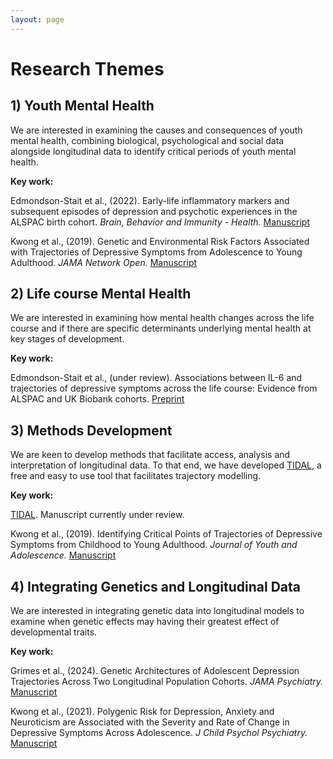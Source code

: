 ```yaml
---
layout: page
---
```


# Research Themes

## 1) Youth Mental Health

We are interested in examining the causes and consequences of youth mental health, combining biological, psychological and social data alongside longitudinal data to identify critical periods of youth mental health.

<b>Key work:</b>

Edmondson-Stait et al., (2022). Early-life inflammatory markers and subsequent episodes of depression and psychotic experiences in the ALSPAC birth cohort. <I>Brain, Behavior and Immunity - Health.</I> [Manuscript](https://www.sciencedirect.com/science/article/pii/S2666354622001181?via%3Dihub)

Kwong et al., (2019). Genetic and Environmental Risk Factors Associated with Trajectories of Depressive Symptoms from Adolescence to Young Adulthood. <i>JAMA Network Open.</I> [Manuscript](https://jamanetwork.com/journals/jamanetworkopen/fullarticle/2736940)

## 2) Life course Mental Health

We are interested in examining how mental health changes across the life course and if there are specific determinants underlying mental health at key stages of development.

<b>Key work:</b>

Edmondson-Stait et al., (under review). Associations between IL-6 and trajectories of depressive symptoms across the life course: Evidence from ALSPAC and UK Biobank cohorts. [Preprint](https://www.medrxiv.org/content/10.1101/2024.04.26.24306425v1)

## 3) Methods Development

We are keen to develop methods that facilitate access, analysis and interpretation of longitudinal data. To that end, we have developed [TIDAL](https://tidal-modelling.github.io/), a free and easy to use tool that facilitates trajectory modelling. 

<b>Key work:</b>

[TIDAL](https://tidal-modelling.github.io/). Manuscript currently under review.

Kwong et al., (2019). Identifying Critical Points of Trajectories of Depressive Symptoms from Childhood to Young Adulthood. <i>Journal of Youth and Adolescence.</I> [Manuscript](https://link.springer.com/article/10.1007/s10964-018-0976-5)

## 4) Integrating Genetics and Longitudinal Data

We are interested in integrating genetic data into longitudinal models to examine when genetic effects may having their greatest effect of developmental traits. 

<b>Key work:</b>

Grimes et al., (2024). Genetic Architectures of Adolescent Depression Trajectories Across Two Longitudinal Population Cohorts. <i>JAMA Psychiatry.</I> [Manuscript](https://jamanetwork.com/journals/jamapsychiatry/article-abstract/2818400)

Kwong et al., (2021). Polygenic Risk for Depression, Anxiety and Neuroticism are Associated with the Severity and Rate of Change in Depressive Symptoms Across Adolescence. <I>J Child Psychol Psychiatry.</I> [Manuscript](https://acamh.onlinelibrary.wiley.com/doi/10.1111/jcpp.13422)